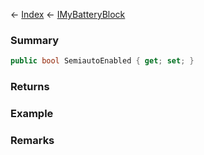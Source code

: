 ← [Index](Api-Index) ← [IMyBatteryBlock](Sandbox.ModAPI.Ingame.IMyBatteryBlock)

### Summary

```csharp
public bool SemiautoEnabled { get; set; }
```

### Returns

### Example

### Remarks

